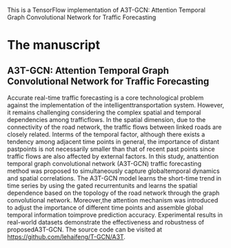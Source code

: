 This is a TensorFlow implementation of A3T-GCN: Attention Temporal Graph Convolutional Network for Traffic Forecasting
# The manuscript
## A3T-GCN: Attention Temporal Graph Convolutional Network for Traffic Forecasting

Accurate real-time traffic forecasting is a core technological problem against the implementation of the intelligenttransportation system. However, it remains challenging considering the complex spatial and temporal dependencies among trafficflows. In the spatial dimension, due to the connectivity of the road network, the traffic flows between linked roads are closely related. Interms of the temporal factor, although there exists a tendency among adjacent time points in general, the importance of distant pastpoints is not necessarily smaller than that of recent past points since traffic flows are also affected by external factors. In this study, anattention temporal graph convolutional network (A3T-GCN) traffic forecasting method was proposed to simultaneously capture globaltemporal dynamics and spatial correlations. The A3T-GCN model learns the short-time trend in time series by using the gated recurrentunits and learns the spatial dependence based on the topology of the road network through the graph convolutional network. Moreover,the attention mechanism was introduced to adjust the importance of different time points and assemble global temporal information toimprove prediction accuracy. Experimental results in real-world datasets demonstrate the effectiveness and robustness of proposedA3T-GCN. The source code can be visited at https://github.com/lehaifeng/T-GCN/A3T.
